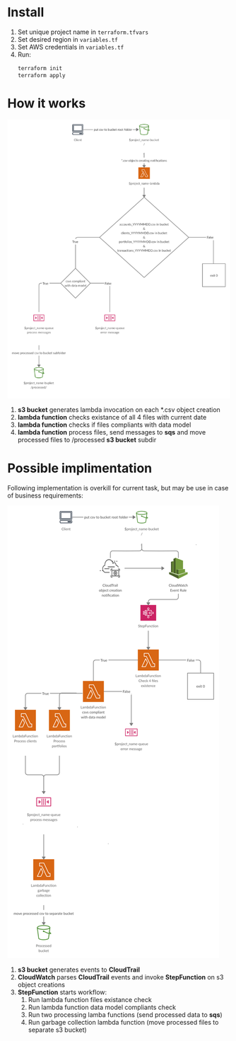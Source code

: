 # Install

1. Set unique project name in `terraform.tfvars`
2. Set desired region in `variables.tf`
3. Set AWS credentials in `variables.tf`
4. Run:
   ```
   terraform init
   terraform apply
   ```

# How it works

![Diagram1](diagrams/d1.png)

1. **s3 bucket** generates lambda invocation on each *.csv object creation
2. **lambda function** checks existance of all 4 files with current date
3. **lambda function** checks if files compliants with data model
4. **lambda function** process files, send messages to **sqs** and move processed files to /processed **s3 bucket** subdir


# Possible implimentation

Following implementation is overkill for current task, but may be use in case of business requirements:

![Diagram2](diagrams/d2.png)

1. **s3 bucket** generates events to **CloudTrail**
2. **CloudWatch** parses **CloudTrail** events and invoke **StepFunction** on s3 object creations
3. **StepFunction** starts workflow:
   1. Run lambda function files existance check
   2. Run lambda function data model compliants check
   3. Run two processing lamba functions (send processed data to **sqs**)
   4. Run garbage collection lambda function (move processed files to separate s3 bucket)